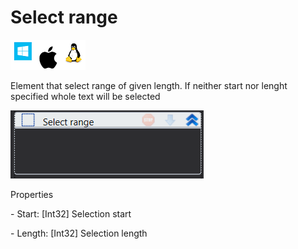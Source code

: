 # Select range

![](<../../../.gitbook/assets/image (92).png>)

Element that select range of given length. If neither start nor lenght specified whole text will be selected

![](<../../../.gitbook/assets/image (320).png>)

Properties

&#x20;\- Start: \[Int32] Selection start

&#x20;\- Length: \[Int32] Selection length
